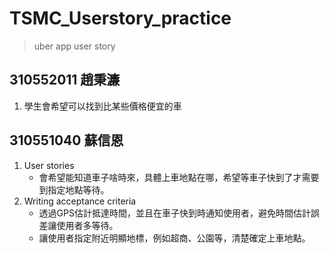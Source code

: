 # TSMC_Userstory_practice
> uber app user story
## 310552011 趙秉濂
1. 學生會希望可以找到比某些價格便宜的車

## 310551040 蘇信恩
1. User stories
    - 會希望能知道車子啥時來，具體上車地點在哪，希望等車子快到了才需要到指定地點等待。
2. Writing acceptance criteria
    - 透過GPS估計抵達時間，並且在車子快到時通知使用者，避免時間估計誤差讓使用者多等待。
    - 讓使用者指定附近明顯地標，例如超商、公園等，清楚確定上車地點。